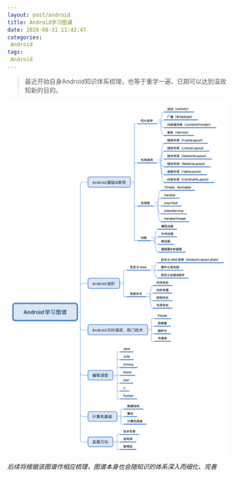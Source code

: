 ```yaml
---
layout: post/android
title: Android学习图谱
date: 2020-08-31 11:42:47
categories: 
 Android
tags:
 Android
---
```




> 最近开始自身Android知识体系梳理，也等于重学一遍，已期可以达到温故知新的目的。

![Android知识图谱](https://raw.githubusercontent.com/duyangs/OSS/master/imgs/Android学习图谱.png)

*后续将根据该图谱作相应梳理，图谱本身也会随知识的体系深入而细化、完善*